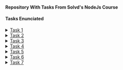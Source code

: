 #### Repository With Tasks From Solvd's NodeJs Course

#### Tasks Enunciated

<details>
    <summary><a href="https://github.com/macmiller87/Solvd-Tasks/tree/master/Task1">Task 1</a></summary>

#### String Arithmetic Operations.

- Task: Your task is to implement arithmetic operations on strings without relying on bigint or arithmetic libraries. You need to create functions that perform arithmetic operations as string functions, considering only positive integers (negative numbers can be avoided, as all numbers will be positive integers).

- Functions to Implement:

###### String.plus(string): 
- This function should take another string as input and return the result of adding the two strings together.

###### String.minus(string): 
- This function should take another string as input and return the result of subtracting the second string from the first string. Note that the first parameter will always be greater than the second parameter.

###### String.divide(string): 
- This function should take another string as input and return the result of dividing the first string by the second string. Division should only result in an integer value.

###### String.multiply(string): 
- This function should take another string as input and return the result of multiplying the two strings together.

`Constraints`:

- All input and output numbers will be positive integers.
For subtraction, ensure that the first parameter is always greater than the second parameter.
Division should only result in an integer value.
</details>


<details>
    <summary><a href="https://github.com/macmiller87/Solvd-Tasks/tree/master/Task2">Task 2</a></summary>

- Task: Create a JavaScript library that provides advanced data transformation functions. The library should include the following features:

###### addValues: 
- Accepts two arguments of any type and performs the appropriate addition operation based on the types of the arguments. The function should return the result of the addition. If the addition is not possible, it should throw an error.
stringifyValue: Accepts a single argument of any type and converts it to a string representation. For objects and arrays, use JSON.stringify() for serialization. For other types, use the appropriate built-in methods or operations to convert them to strings.

###### invertBoolean: 
- Accepts a single boolean argument and returns its inverted value. If the argument is not a boolean, it should throw an error.

###### convertToNumber: 
- Accepts a single argument of any type and attempts to convert it to a number. For strings, use parseFloat() or parseInt() for conversion. For other types, use appropriate operations or functions to perform the conversion. If the conversion is not possible, it should throw an error.

###### coerceToType: 
- Accepts two arguments: value and type. It attempts to convert the value to the specified type using type coercion. The function should return the coerced value if successful. If the coercion is not possible, it should throw an error.

</details>

<details>
    <summary><a href="https://github.com/macmiller87/Solvd-Tasks/tree/master/Task3">Task 3</a></summary>

#### Task 1: Immutability and Pure Functions.

###### calculateDiscountedPrice:
- Implement a pure function called calculateDiscountedPrice that takes an array of products and a discount percentage as arguments. The function should return a new array of products with discounted prices based on the given percentage, without modifying the original products.

###### calculateTotalPrice:
- Create a pure function called calculateTotalPrice that takes an array of products as an argument. The function should return the total price of all products, without modifying the original array or its items.

#### Task 2: Function Composition and Point-Free Style

###### getFullName:
- Implement a function called getFullName that takes a person object with firstName and lastName properties. The function should return the person's full name in the format "FirstName LastName".

###### filterUniqueWords:
- Create a function called filterUniqueWords that takes a string of text and returns an array of unique words, sorted in alphabetical order, without using explicit loops. Use function composition and point-free style.

###### getAverageGrade:
- Implement a function called getAverageGrade that takes an array of student objects, each containing a name and grades property. The function should return the average grade of all students, without modifying the original array or its items. Use function composition and point-free style.

#### Task 3: Closures and Higher-Order Functions

###### createCounter:
- Create a function called createCounter that returns a closure. The closure should be a counter function that increments the count on each call and returns the updated count. Each closure should have its own independent count.

###### repeatFunction:
- Implement a higher-order function called repeatFunction that takes a function and a number as arguments. The function should return a new function that invokes the original function multiple times based on the provided number. If the number is negative, the new function should invoke the original function indefinitely until stopped.

#### Task 4: Recursion and Tail Call Optimization

###### calculateFactorial:
- Implement a recursive function called calculateFactorial that calculates the factorial of a given number. Optimize the function to use tail call optimization to avoid stack overflow for large input numbers.

###### power:
- Create a recursive function called power that takes a base and an exponent as arguments. The function should calculate the power of the base to the exponent using recursion.

#### Task 5: Lazy Evaluation and Generators (*do not use yield)

###### lazyMap:
- Implement a lazy evaluation function called lazyMap that takes an array and a mapping function. The function should return a lazy generator that applies the mapping function to each element of the array one at a time.

###### fibonacciGenerator:
- Create a lazy generator function called fibonacciGenerator that generates Fibonacci numbers one at a time using lazy evaluation.

</details>

<details>
    <summary><a href="https://github.com/macmiller87/Solvd-Tasks/tree/master/Task4">Task 4</a></summary>

#### Task 1: Object Property Manipulation

- Create an object called `person` with the following properties and values:

firstName: "John"
lastName: "Doe"
age: 30
email: "john.doe@example.com"

- Use `property descriptors` to make all properties of the person object read-only and non-writable, so their values cannot be changed directly.

- Implement a method called `updateInfo` on the person object that takes a new info object as an argument. The info object should contain updated values for any of the properties (e.g., { firstName: "Jane", age: 32 }). Ensure that this method adheres to the read-only property descriptor set earlier.

- Create a new property called `address` on the person object with an initial value of an empty object. Make this property non-enumerable and non-configurable.

#### Task 2: Object Property Enumeration and Deletion

-Create a new object called `product` with the following properties and values:

name: "Laptop"
price: 1000
quantity: 5

- Use `property descriptors` to make the price and quantity properties non-enumerable and non-writable.

- Implement a function called `getTotalPrice` that takes the product object as an argument and returns the total price (calculated as price * quantity). Ensure that the function accesses the non-enumerable properties directly using the Object.`getOwnPropertyDescriptor` method.

- Implement a function called `deleteNonConfigurable` that takes an object and a property name as arguments. The function should delete the specified property from the object if it exists. If the property is non-configurable, throw an error with an appropriate message.

#### Task 3: Object Property Getters and Setters

- Create an object called `bankAccount` with the following properties and values:
balance: 1000 (default value)

- Use a getter to define a property called `formattedBalance`, which returns the balance with a currency symbol (e.g., "$1000").

- Use a setter to define a property called `balance`, which updates the account balance and automatically updates the corresponding formattedBalance value.

- Implement a method called `transfer` on the bankAccount object that takes two bankAccount objects and an amount as arguments. The method should transfer the specified amount from the current account to the target account. Ensure that the balance and formattedBalance properties of both accounts are updated correctly.

#### Task 4: Advanced Property Descriptors

- Implement a function called `createImmutableObject` that takes an object as an argument and returns a new object with all its properties made read-only and non-writable using property descriptors. The function should handle nested objects and arrays recursively.

- Use the `createImmutableObject` function to create an immutable version of the person object from Task 1.

#### Task 5: Object Observation

- Implement a function called `observeObject` that takes an object and a callback function as arguments. The function should return a proxy object that wraps the original object and invokes the callback function whenever any property of the object is accessed or modified.

- Use the `observeObject` function to create a proxy for the person object from Task 1. The callback function should log the property name and the action (get or set) performed on the object.

#### Task 6: Object Deep Cloning

- Implement a function called `deepCloneObject` that takes an object as an argument and returns a deep copy of the object. The function should handle circular references and complex nested structures. Do not use JSON methods.

#### Task 7: Object Property Validation

- Implement a function called `validateObject` that takes an object and a validation schema as arguments. The schema should define the required properties, their types, and any additional validation rules. The function should return true if the object matches the schema, and false otherwise. You can choose any schema you want.

</details>

<details>
    <summary><a href="https://github.com/macmiller87/Solvd-Tasks/tree/master/Task5">Task 5</a></summary>

#### Task 1: Advanced Array Filtering

- Create a function called `customFilterUnique` that takes an array and a callback function as arguments. The customFilterUnique function should filter the array using the callback function to determine uniqueness. The resulting array should contain only unique elements based on the callback's logic.

- Use the `customFilterUnique` function to filter an array of objects based on a specific property and return only unique objects.

#### Task 2: Array Chunking

- Create a function called `chunkArray` that takes an array and a chunk size as arguments. The chunkArray function should divide the array into smaller arrays, each containing elements of the specified chunk size. The function should return an array of arrays.

- Optimize the `chunkArray` function to minimize memory usage while chunking the array.

#### Task 3: Array Shuffling

- Create a function called `customShuffle` that takes an array as an argument and returns a new array with its elements randomly shuffled.

- Implement the `customShuffle` function using an efficient shuffling algorithm to achieve uniform randomness.

#### Task 4: Array Intersection and Union

- Create a function called `getArrayIntersection` that takes two arrays as arguments and returns a new array containing the common elements between the two arrays.

- Create a function called `getArrayUnion` that takes two arrays as arguments and returns a new array containing all unique elements from both arrays, without any duplicates.

#### Task 5: Array Performance Analysis

- Implement a function called `measureArrayPerformance` that takes a function and an array as arguments. The measureArrayPerformance function should execute the provided function with the given array as input and measure the execution time.

- Use the `measureArrayPerformance` function to compare the performance of built-in array methods (map, filter, reduce, etc.) against your custom array manipulation functions.

</details>

<details>
    <summary><a href="https://github.com/macmiller87/Solvd-Tasks/tree/master/Task6">Task 6</a></summary>

#### Task 1: Quasi-Tagged Templates

- You are working on a localization library that uses tagged templates to handle multiple languages. Implement a function called `localize` that acts as a quasi-tagged template. The function should take a template string and an object containing language-specific translations. It should replace placeholders in the template string with the corresponding translations from the provided object.

#### Task 2: Advanced Tagged Template

- Create a function called `highlightKeywords` that acts as a tagged template. The function should take a template string and an array of keywords. It should highlight each occurrence of a keyword in the template by wrapping it in a `<span>` element with a specific CSS class. Use template literals and string manipulation to achieve this.

#### Task 3: Multiline Tagged Template

- Implement a multiline tagged template function called `multiline` that takes a template string and returns a string with line numbers added at the beginning of each line. The line numbers should start from 1 and increase for each line. Preserve the original indentation of each line.

#### Task 4: Implementing Debounce Function

###### Description

- Your task is to implement a `debounce` function that takes a function and a delay time as arguments. The goal of the debounce function is to ensure that the provided function is only executed after the user stops invoking it for the specified delay time.

###### Instructions

- Implement a function called `debounce` that takes two arguments:
- `func`: The function to be debounced.
- `delay`: The delay time (in milliseconds) before the function is executed.
- The `debounce` function should return a new function that wraps the provided function.
- When the new function is invoked, it should:
- Clear any existing timeout.
- Set a new timeout to execute the provided function after the specified delay time.
- Test your `debounce` function by using it to debounce an input event listener. Ensure that the provided function is only called once after the user stops typing for the specified delay time.

#### Task 5: Implementing Throttle Function

- Your task is to implement a `throttle` function that takes a function and a time interval as arguments. The throttle function should ensure that the provided function is executed at most once within the specified time interval.

###### Instructions

- Implement a function called `throttle` that takes two arguments:
- `func`: The function to be throttled.
- `interval`: The time interval (in milliseconds) within which the function can be executed.
- The `throttle` function should return a new function that wraps the provided function.
- When the new function is invoked, it should:
- Check if the specified time interval has elapsed since the last execution of the provided function.
- If the interval has not elapsed, ignore the invocation.
- If the interval has elapsed, execute the provided function and update the last execution timestamp.
- Test your `throttle` function by using it to throttle a scroll event listener. Ensure that the provided function is executed at most once within the specified time interval during rapid scrolling.

#### Task 6: Currying Function Implementation

- Your task is to implement a `currying` function that converts a given function into a curried version. Currying is a technique in which a function that takes multiple arguments is transformed into a sequence of functions, each taking a single argument.

###### Instructions

- Implement a function called `curry` that takes two arguments:
- `func`: The function to be curried.
- `arity`: The number of arguments the original function takes.
- The `curry` function should return a new curried function.
- The `curried` function should keep accepting arguments until it has received the specified number of arguments (`arity`). Once all arguments are received, the original function should be executed with the collected arguments.
- If the `curried` function is invoked with fewer arguments than `arity`, it should return a new curried function that waits for the remaining arguments.

</details>

<details>
    <summary><a href="https://github.com/macmiller87/Solvd-Tasks/tree/master/Task7">Task 7</a></summary>

#### Task 1: Implement `promiseAll` Function

- Your task is to implement a function called `promiseAll` that mimics the behavior of `Promise.all()`. The function should accept an array of promises and return a single promise that resolves to an array of resolved values or rejects with the reason of the first rejected promise.

###### Instructions

- Implement a function called `promiseAll` that takes an array of promises as an argument.
- The function should return a new promise that resolves when all promises in the input array have resolved, and rejects if any of the promises reject.
- If all promises resolve, the resolved value of the returned promise should be an array containing the resolved values of the input promises, in the same order.
- If any promise rejects, the returned promise should reject with the reason of the first rejected promise.

#### Task 2: Implement `promiseAllSettled` Function

- Your task is to implement a function called `promiseAllSettled` that mimics the behavior of `Promise.allSettled()`. The function should accept an array of promises and return a promise that resolves to an array of objects representing the settlement of each promise.

###### Instructions

- Implement a function called `promiseAllSettled` that takes an array of promises as an argument.
- The function should return a new promise that resolves with an array of objects representing the settlement of each promise in the input array.
- Each object in the resolved array should have properties `status` and `value` or `reason`. The `status` can be either `'fulfilled'` or `'rejected'`, and `value` should hold the resolved value (if fulfilled) or `reason` should hold the rejection reason (if rejected).

#### Task 3: Implement Chaining of Promises as a Separate Function

- Your task is to implement a function called `chainPromises` that facilitates chaining of promises. The function should accept an array of functions that return promises and execute them sequentially.

###### Instructions

- Implement a function called `chainPromises` that takes an array of functions as an argument.
- Each function in the array should return a promise.
- The `chainPromises` function should execute the functions sequentially, chaining the promises together.
- The returned promise should resolve with the value of the last resolved promise or reject with the reason of the first rejected promise.

###### Task 4: Implement `promisify` Function

- Your task is to implement a function called `promisify` that converts a callback-style function into a function that returns a promise.

###### Instructions

- Implement a function called `promisify` that takes a callback-style function as an argument.
- The `promisify` function should return a new function that returns a promise.
- The new function should execute the original callback-style function and resolve the promise with its result or reject the promise with any error encountered.

</details>

